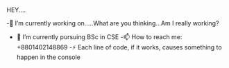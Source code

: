 HEY....

-🔭 I’m currently working on.....What are you thinking...Am I really working?  
- 🌱 I’m currently pursuing BSc in CSE 
-📫 How to reach me: +8801402148869
-⚡ Each line of code, if it works, causes something to happen in the console

